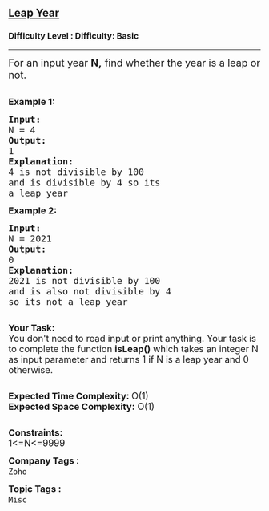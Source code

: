 <h2><a href="https://www.geeksforgeeks.org/problems/leap-year0943/0">Leap Year</a></h2><h3>Difficulty Level : Difficulty: Basic</h3><hr><div class="problems_problem_content__Xm_eO"><p><span style="font-size: 20px;">For an input year&nbsp;<strong>N,</strong> find whether the year is a leap or not.&nbsp;</span><br>&nbsp;</p>
<p><span style="font-size: 18px;"><strong>Example 1:</strong></span></p>
<pre><span style="font-size: 18px;"><strong>Input:</strong>
N = 4
<strong>Output:</strong>
1
<strong>Explanation:</strong>
4 is not divisible by 100
and is divisible by 4 so its
a leap year</span></pre>
<p><span style="font-size: 18px;"><strong>Example 2:</strong></span></p>
<pre><span style="font-size: 18px;"><strong>Input:</strong>
N = 2021
<strong>Output:</strong>
0
<strong>Explanation:</strong>
2021 is not divisible by 100
and is also not divisible by 4
so its not a leap year</span></pre>
<p><br><span style="font-size: 18px;"><strong>Your Task:</strong><br>You don't need to read input or print anything. Your task is to complete the function&nbsp;<strong>isLeap()</strong> which takes an integer N as input parameter and returns 1 if N is a leap year and 0 otherwise.</span><br>&nbsp;</p>
<p><span style="font-size: 18px;"><strong>Expected Time Complexity: </strong>O(1)<br><strong>Expected Space Complexity:</strong> O(1)</span></p>
<p><br><span style="font-size: 18px;"><strong>Constraints:</strong><br>1&lt;=N&lt;=9999</span></p></div><p><span style=font-size:18px><strong>Company Tags : </strong><br><code>Zoho</code>&nbsp;<br><p><span style=font-size:18px><strong>Topic Tags : </strong><br><code>Misc</code>&nbsp;